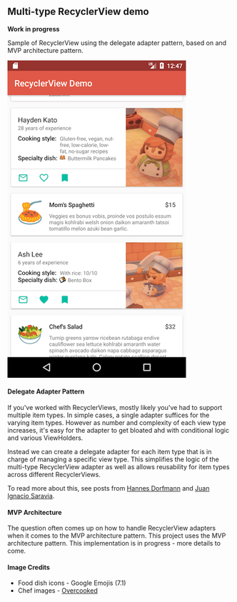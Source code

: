 ## Multi-type RecyclerView demo

**Work in progress**

Sample of RecyclerView using the delegate adapter pattern, based on and MVP architecture pattern.

![demo](https://raw.githubusercontent.com/pixelbutter/multitype-recyclerview/master/screenshots/recyclerview_demo.png)

#### Delegate Adapter Pattern

If you've worked with RecyclerViews, mostly likely you've had to support multiple item types.
In simple cases, a single adapter suffices for the varying item types.
However as number and complexity of each view type increases, it's easy for the adapter to get bloated ahd with conditional logic and various ViewHolders.

Instead we can create a delegate adapter for each item type that is in charge of managing a specific view type. This simplifies the logic of the multi-type RecyclerView adapter as well as allows reusability for item types across different RecyclerViews.

To read more about this, see posts from [Hannes Dorfmann](http://hannesdorfmann.com/android/adapter-delegates) and [Juan Ignacio Saravia](https://android.jlelse.eu/keddit-part-4-recyclerview-delegate-adapters-data-classes-with-kotlin-9248f44327f7).

#### MVP Architecture

The question often comes up on how to handle RecyclerView adapters when it comes to the MVP architecture pattern. This project uses the MVP architecture pattern. This implementation is in progress - more details to come.

#### Image Credits

* Food dish icons - Google Emojis (7.1)
* Chef images - [Overcooked](https://www.playstation.com/en-us/games/overcooked-ps4/)